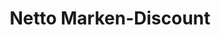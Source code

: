 ---
title: "Netto Marken-Discount"
url: /ehrenfriedersdorf/netto-marken-discount/
shop: Supermarkt
---